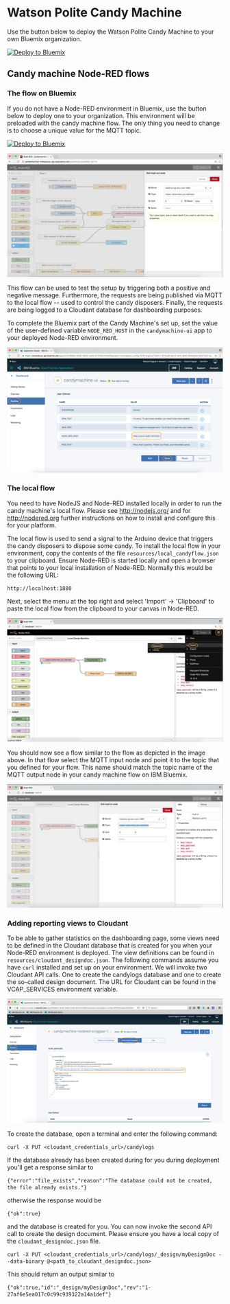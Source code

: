# Watson Polite Candy Machine

Use the button below to deploy the Watson Polite Candy Machine to your own Bluemix organization.

[![Deploy to Bluemix](https://bluemix.net/deploy/button.png)](https://bluemix.net/deploy?repository=https://github.com/eciggaar/candymachine-ui)

## Candy machine Node-RED flows
### The flow on Bluemix

If you do not have a Node-RED environment in Bluemix, use the button below to deploy one to your organization. This environment will be preloaded with the candy machine flow. The only thing you need to change is to choose a unique value for the MQTT topic.

[![Deploy to Bluemix](https://bluemix.net/deploy/button.png)](https://bluemix.net/deploy?repository=https://github.com/eciggaar/candymachine-nodered)

![](readme_images/define_topicname_bluemix.png)

This flow can be used to test the setup by triggering both a positive and negative message. Furthermore, the requests are being published via MQTT to the local flow -- used to control the candy disposers. Finally, the requests are being logged to a Cloudant database for dashboarding purposes.

To complete the Bluemix part of the Candy Machine's set up, set the value of the user-defined variable `NODE_RED_HOST` in the `candymachine-ui` app to your deployed Node-RED environment.

![](readme_images/change_node-red_host.png)

### The local flow

You need to have NodeJS and Node-RED installed locally in order to run the candy machine's local flow. Please see http://nodejs.org/ and for http://nodered.org further instructions on how to install and configure this for your platform.

The local flow is used to send a signal to the Arduino device that triggers the candy disposers to dispose some candy. To install the local flow in your environment, copy the contents of the file `resources/local_candyflow.json` to your clipboard. Ensure Node-RED is started locally and open a browser that points to your local installation of Node-RED. Normally this would be the following URL:

    http://localhost:1880

Next, select the menu at the top right and select 'Import' -> 'Clipboard' to paste the local flow from the clipboard to your canvas in Node-RED.

![](readme_images/insert_localflow.png)

You should now see a flow similar to the flow as depicted in the image above. In that flow select the MQTT input node and point it to the topic that you defined for your flow. This name should match the topic name of the MQTT output node in your candy machine flow on IBM Bluemix.

![](readme_images/define_topicname.png)

### Adding reporting views to Cloudant

To be able to gather statistics on the dashboarding page, some views need to be defined in the Cloudant database that is created for you when your Node-RED environment is deployed. The view definitions can be found in `resources/cloudant_designdoc.json`. The following commands assume you have `curl` installed and set up on your environment. We will invoke two Cloudant API calls. One to create the candylogs database and one to create the so-called design document. The URL for Cloudant can be found in the VCAP_SERVICES environment variable.

![](readme_images/get_cloudanturl.png)

To create the database, open a terminal and enter the following command:
```
curl -X PUT <cloudant_credentials_url>/candylogs
```
If the database already has been created during for you during deployment you'll get a response similar to
```
{"error":"file_exists","reason":"The database could not be created, the file already exists."}
```
otherwise the response would be
```
{"ok":true}
```
and the database is created for you. You can now invoke the second API call to create the design document. Please ensure you have a local copy of the `cloudant_designdoc.json` file.
```
curl -X PUT <cloudant_credentials_url>/candylogs/_design/myDesignDoc --data-binary @<path_to_cloudant_designdoc.json>
```
This should return an output similar to
```
{"ok":true,"id":"_design/myDesignDoc","rev":"1-27af6e5ea017c0c99c939322a14a1def"}
```
